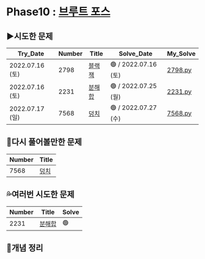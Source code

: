 # Phase10 : [브루트 포스](https://www.acmicpc.net/step/22)



## ▶️시도한 문제

| Try_Date        | Number | Title                                                        | Solve_Date           | My_Solve               |
| --------------- | ------ | ------------------------------------------------------------ | -------------------- | ---------------------- |
| 2022.07.16 (토) | 2798 | [블랙잭](https://www.acmicpc.net/problem/2798) | 🟢 / 2022.07.16 (토) | [2798.py](./2798.py) |
| 2022.07.16 (토) | 2231 | [분해합](https://www.acmicpc.net/problem/2231) | 🟢 / 2022.07.25 (월) | [2231.py](./2231.py) |
| 2022.07.17 (일) | 7568 | [덩치](https://www.acmicpc.net/problem/7568) | 🟢 / 2022.07.27 (수) | [7568.py](./7568.py) |



## 💫다시 풀어볼만한 문제

| Number | Title |
| ------ | ----- |  
| 7568 | [덩치](https://www.acmicpc.net/problem/7568) |



## 💦여러번 시도한 문제

| Number | Title                                          | Solve |
| ------ | ---------------------------------------------- | ----- |
| 2231   | [분해합](https://www.acmicpc.net/problem/2231) | 🟢     |



## 📑개념 정리

```python

```


